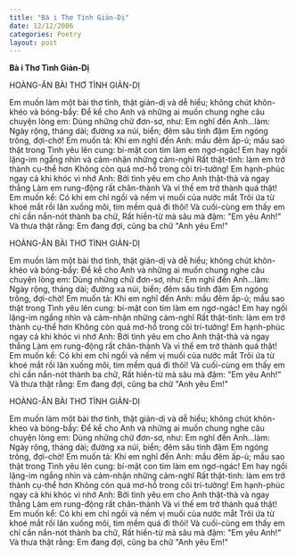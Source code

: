 ```yaml
---
title: "Bà i Thơ Tình Giản-Dị"
date: 12/12/2006
categories: Poetry
layout: post
---
```


**Bà i Thơ Tình Giản-Dị**

HOÀNG-ÂN
BÀI THƠ TÌNH GIẢN-DỊ

Em muốn làm một bài thơ tình, thật giản-dị và dễ hiểu; không chút khôn-khéo và bóng-bẩy:
         Để kể cho Anh và những ai muốn chung nghe câu chuyện lòng em:
Dùng những chữ đơn-sơ, như:
         Em nghĩ đến Anh...làm:
         Ngày rộng, tháng dài; đường xa núi, biển; đêm sâu tình đậm
         Em ngóng trông, đợi-chờ!
Em muốn tả:
         Khi em nghĩ đến Anh: mầu đêm ấp-ủ; mầu sao thật trong
         Tình yêu lên cung: bí-mật con tim làm em ngơ-ngác!
Em hay ngồi lặng-im ngẩng nhìn và cảm-nhận những cảm-nghĩ
         Rất thật-tình: làm em trở thành cụ-thể hơn 
         Không còn quá mơ-hồ trong cõi trí-tưởng!
Em hạnh-phúc ngay cả khi khóc vì nhớ Anh:
         Bởi tình yêu em cho Anh thật-thà và ngay thẳng
         Làm em rung-động rất chân-thành
         Và vì thế em trở thành quá thật!
Em muốn kể:
          Có khi em chỉ ngồi và nếm vị muối của nước mắt
          Trôi ứa từ khoé mắt rồi lăn xuống môi, tim mềm quá đi thôi!
Và cuối-cùng em thấy em chỉ cần nắn-nót thành ba chữ,
          Rất hiền-từ mà sâu mà đậm:
                    "Em yêu Anh!"
Và thưa thật rằng: Em đang đợi, cũng ba chữ
                    "Anh yêu Em!"

HOÀNG-ÂN
BÀI THƠ TÌNH GIẢN-DỊ

Em muốn làm một bài thơ tình, thật giản-dị và dễ hiểu; không chút khôn-khéo và bóng-bẩy:
         Để kể cho Anh và những ai muốn chung nghe câu chuyện lòng em:
Dùng những chữ đơn-sơ, như:
         Em nghĩ đến Anh...làm:
         Ngày rộng, tháng dài; đường xa núi, biển; đêm sâu tình đậm
         Em ngóng trông, đợi-chờ!
Em muốn tả:
         Khi em nghĩ đến Anh: mầu đêm ấp-ủ; mầu sao thật trong
         Tình yêu lên cung: bí-mật con tim làm em ngơ-ngác!
Em hay ngồi lặng-im ngẩng nhìn và cảm-nhận những cảm-nghĩ
         Rất thật-tình: làm em trở thành cụ-thể hơn 
         Không còn quá mơ-hồ trong cõi trí-tưởng!
Em hạnh-phúc ngay cả khi khóc vì nhớ Anh:
         Bởi tình yêu em cho Anh thật-thà và ngay thẳng
         Làm em rung-động rất chân-thành
         Và vì thế em trở thành quá thật!
Em muốn kể:
          Có khi em chỉ ngồi và nếm vị muối của nước mắt
          Trôi ứa từ khoé mắt rồi lăn xuống môi, tim mềm quá đi thôi!
Và cuối-cùng em thấy em chỉ cần nắn-nót thành ba chữ,
          Rất hiền-từ mà sâu mà đậm:
                    "Em yêu Anh!"
Và thưa thật rằng: Em đang đợi, cũng ba chữ
                    "Anh yêu Em!"

HOÀNG-ÂN
BÀI THƠ TÌNH GIẢN-DỊ

Em muốn làm một bài thơ tình, thật giản-dị và dễ hiểu; không chút khôn-khéo và bóng-bẩy:
         Để kể cho Anh và những ai muốn chung nghe câu chuyện lòng em:
Dùng những chữ đơn-sơ, như:
         Em nghĩ đến Anh...làm:
         Ngày rộng, tháng dài; đường xa núi, biển; đêm sâu tình đậm
         Em ngóng trông, đợi-chờ!
Em muốn tả:
         Khi em nghĩ đến Anh: mầu đêm ấp-ủ; mầu sao thật trong
         Tình yêu lên cung: bí-mật con tim làm em ngơ-ngác!
Em hay ngồi lặng-im ngẩng nhìn và cảm-nhận những cảm-nghĩ
         Rất thật-tình: làm em trở thành cụ-thể hơn 
         Không còn quá mơ-hồ trong cõi trí-tưởng!
Em hạnh-phúc ngay cả khi khóc vì nhớ Anh:
         Bởi tình yêu em cho Anh thật-thà và ngay thẳng
         Làm em rung-động rất chân-thành
         Và vì thế em trở thành quá thật!
Em muốn kể:
          Có khi em chỉ ngồi và nếm vị muối của nước mắt
          Trôi ứa từ khoé mắt rồi lăn xuống môi, tim mềm quá đi thôi!
Và cuối-cùng em thấy em chỉ cần nắn-nót thành ba chữ,
          Rất hiền-từ mà sâu mà đậm:
                    "Em yêu Anh!"
Và thưa thật rằng: Em đang đợi, cũng ba chữ
                    "Anh yêu Em!"
